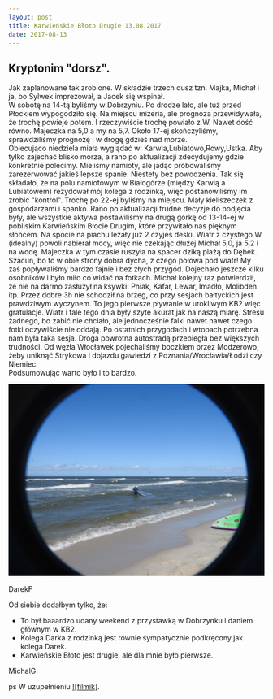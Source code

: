 ```yaml
---
layout: post
title: Karwieńskie Błoto Drugie 13.08.2017
date: 2017-08-13
---
```


## Kryptonim **"dorsz"**.  

Jak zaplanowane tak zrobione. W składzie trzech dusz tzn. Majka, Michał i ja, bo Sylwek imprezował, a Jacek się wspinał.  
W sobotę na 14-tą byliśmy w Dobrzyniu. Po drodze lało, ale tuż przed Płockiem wypogodziło się. 
Na miejscu mizeria, ale prognoza przewidywała, że trochę powieje potem. I rzeczywiście trochę powiało z W.
Nawet dość równo. Majeczka na 5,0 a my na 5,7. Około 17-ej skończyliśmy, sprawdziliśmy prognozę i w drogę gdzieś nad morze.  
Obiecująco niedziela miała wyglądać w: Karwia,Lubiatowo,Rowy,Ustka. Aby tylko zajechać blisko morza,
a rano po aktualizacji zdecydujemy gdzie konkretnie polecimy.
Mieliśmy namioty, ale jadąc próbowaliśmy zarezerwować jakieś lepsze spanie. Niestety bez powodzenia.
Tak się składało, że na polu namiotowym w Białogórze (między Karwią a Lubiatowem) rezydował mój kolega z rodzinką,
więc postanowiliśmy im zrobić "kontrol". Trochę po 22-ej byliśmy na miejscu. Mały kieliszeczek z gospodarzami i spanko.
Rano po aktualizacji trudne decyzje do podjęcia były, ale wszystkie aktywa postawiliśmy na drugą górkę od 13-14-ej
w pobliskim Karwieńskim Błocie Drugim, które przywitało nas pięknym słońcem. Na spocie na piachu leżały już 2 czyjeś deski.
Wiatr z czystego W (idealny) powoli nabierał mocy, więc nie czekając dłużej Michał 5,0, ja 5,2 i na wodę.
Majeczka w tym czasie ruszyła na spacer dziką plażą do Dębek. Szacun, bo to w obie strony dobra dycha, z czego połowa pod wiatr!
My zaś popływaliśmy bardzo fajnie i bez złych przygód. Dojechało jeszcze kilku osobników i było miło co widać na fotkach.
Michał kolejny raz potwierdził, że nie na darmo zasłużył na ksywki: Pniak, Kafar, Lewar, Imadło, Molibden itp.
Przez dobre 3h nie schodził na brzeg, co przy sesjach bałtyckich jest prawdziwym wyczynem.
To jego pierwsze pływanie w urokliwym KB2 więc gratulacje. Wiatr i fale tego dnia były szyte akurat jak na naszą miarę.
Stresu żadnego, bo zabić nie chciało, ale jednocześnie falki nawet nawet czego fotki oczywiście nie oddają.
Po ostatnich przygodach i wtopach potrzebna nam była taka sesja. Droga powrotna autostradą przebiegła bez większych trudności.
Od węzła Włocławek pojechaliśmy boczkiem przez Modzerowo, żeby uniknąć Strykowa i dojazdu gawiedzi z Poznania/Wrocławia/Łodzi czy Niemiec.  
Podsumowując warto było i to bardzo.  

[![Fotki tu:](https://raw.githubusercontent.com/naspocie/blog/master/images/2017-08-13-Karwia/DSCN1023.JPG)](https://goo.gl/photos/TW4w7NW8Q6yd5nyf7)

DarekF

Od siebie dodałbym tylko, że:  
* To był baaardzo udany weekend z przystawką w Dobrzynku i daniem głównym w KB2.
* Kolega Darka z rodzinką jest równie sympatycznie podkręcony jak kolega Darek.
* Karwieńskie Błoto jest drugie, ale dla mnie było pierwsze.  

MichalG  

ps W uzupełnieniu [![filmik]](https://youtu.be/Jgrkpc6ese0).  
